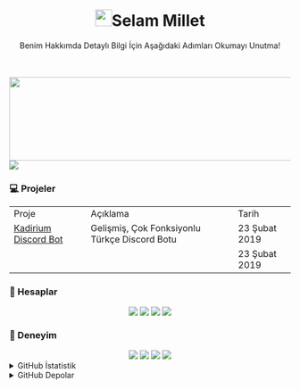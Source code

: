 <!-- 
<div align="center">
<img src= "https://user-images.githubusercontent.com/52673172/148129605-f5beb7f1-d0e7-4962-92da-059ec3eb87e9.png" width="500px">
</div>
 -->
<div align="center">
  <h1><img src="https://raw.githubusercontent.com/iampavangandhi/iampavangandhi/master/gifs/Hi.gif" width="30px">Selam Millet</h1> 
    <p>Benim Hakkımda Detaylı Bilgi İçin Aşağıdaki Adımları Okumayı Unutma!</p>
  <br>
  <br>
</div>

<!-- Yazı Presence Kısmı -->
<div align="right">
  <img src= "https://readme-typing-svg.herokuapp.com?color=EFFF46&background=FF000000&center=yanl%C4%B1%C5%9F&vCenter=yanl%C4%B1%C5%9F&lines=Kadirium+Developer;Web+Designer;Web+Developer;JavaScript+Developer;NodeJS+Developer;TypeScript+Developer;Java+Developer" width="600px" height="150">
</div>

<!-- Spotify Presence Kısmı -->
 <div align= "left">
    <img src= "https://spotify-recently-played-readme.vercel.app/api?user=3ps0gb42l4ebj1s1qaofqq3iq&count=1">
</div>
 
<!-- Discord Presence Kısmı -->
<!-- 
<div align="right">
    <a href="https://discord.com/users/425656085228027904" target="_blank">
  <img src="https://lanyard-profile-readme.vercel.app/api/425656085228027904"></a>
</div>
   -->

 ### 💻 Projeler
<table align="center">
  <tr>
    <td>Proje</td>
    <td>Açıklama</td>
    <td>Tarih</td>
  </tr>

  <tr>
      <td>
        <a href="https://discord.com/api/oauth2/authorize?client_id=548838888777580554&permissions=8&redirect_uri=https%3A%2F%2Fdiscord.com%2Finvite%2Fxhx7hVyV2N&response_type=code&scope=bot%20guilds.join%20applications.commands">
          Kadirium Discord Bot
        </a>
      </td>
    <td>Gelişmiş, Çok Fonksiyonlu Türkçe Discord Botu</td>
    <td>23 Şubat 2019</td>
  </tr>
  
  <tr>
      <td>
        <a href=""></a>
      </td>
    <td></td>
    <td>23 Şubat 2019</td>
  </tr>
  
</table>
  
  
### 👤 Hesaplar
<div align="center">
   <a href="https://github.com/memetkya" target"blank_"><img src="https://img.shields.io/badge/discord%20-%23323330.svg?&style=for-the-badge&logo=discord&logoColor=blue"></a>
   <a href="https://github.com/memetkya" target"blank_"><img src="https://img.shields.io/badge/Youtube%20-%23323330.svg?&style=for-the-badge&logo=youtube&logoColor=EC1C24"></a>
   <a href="https://github.com/memetkya" target"blank_"><img src="https://img.shields.io/badge/GitHub%20-%23323330.svg?&style=for-the-badge&logo=github&logoColor=grey"></a>
   <a href="https://github.com/memetkya" target"blank_"><img src="https://img.shields.io/badge/Spotify%20-%23323330.svg?&style=for-the-badge&logo=spotify&logoColor=1ED760"></a>
</div>

### 💎 Deneyim
<div align="center">
  <a href="https://github.com/memetkya" target"blank_">
   <img src="https://img.shields.io/badge/javascript%20-%23323330.svg?&style=for-the-badge&logo=javascript&logoColor=%23F7DF1E"></a>
  <a href="https://github.com/memetkya" target"blank_">
   <img src="https://img.shields.io/badge/html5%20-%23323330.svg?&style=for-the-badge&logo=html5&logoColor=23E34F26"></a>
  <a href="https://github.com/memetkya" target"blank_">
   <img src="https://img.shields.io/badge/css3%20-%23323330.svg?&style=for-the-badge&logo=css3&logoColor=blue"></a>
  <a href="https://github.com/memetkya" target"blank_">
   <img src="https://img.shields.io/badge/-Nodejs-%23323330?style=for-the-badge&logo=Node.js&logoColor=43853d"></a>
</div>
  
<details>
<summary>GitHub İstatistik</summary>
  
  <div align ="center">
    <a href="https://github.com/memetkya">
    <img src="https://github-readme-stats.vercel.app/api?username=memetkya&show_icons=true&theme=radical"></a> 
  </div>
  
  <div align ="left">
    <a href="https://github.com/memetkya">
    <img src="https://github-readme-stats.vercel.app/api/top-langs/?username=memetkya">
    </a> 
  </div>

  <div align ="right">
    <a href="https://github.com/memetkya">
    <img src="https://github-readme-stats.vercel.app/api/top-langs/?username=memetkya&layout=compact">
    </a> 
  </div>
  
  <div align ="center">
    <a href="https://github.com/memetkya">
    <img src="https://github-readme-stats.vercel.app/api/wakatime?username=memetkya&layout=compact">
    </a>
  </div>
  
</details>

<details>
<summary>GitHub Depolar</summary>

  <div align="left">
    <a href="https://github.com/memetkya/GitHub_Depo">
      <img align="center" src="https://github-readme-stats.vercel.app/api/pin/?username=memetkya&repo=github-readme-stats" / width="500px">
    </a>
  </div>
  
  <div align="right">
    <a href="https://github.com/memetkya/GitHub_Depo">
      <img src="https://github-readme-stats.vercel.app/api/pin/?username=memetkya&repo=convoychat" / width="500px">
    </a>
  </div>
  
</details>
